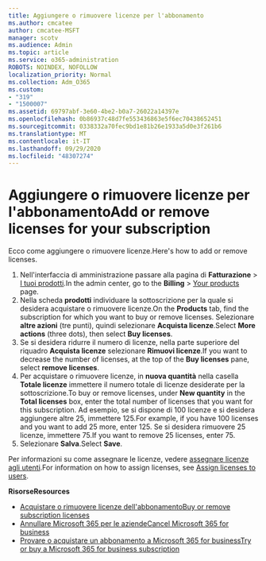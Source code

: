 ```yaml
---
title: Aggiungere o rimuovere licenze per l'abbonamento
ms.author: cmcatee
author: cmcatee-MSFT
manager: scotv
ms.audience: Admin
ms.topic: article
ms.service: o365-administration
ROBOTS: NOINDEX, NOFOLLOW
localization_priority: Normal
ms.collection: Adm_O365
ms.custom:
- "319"
- "1500007"
ms.assetid: 69797abf-3e60-4be2-b0a7-26022a14397e
ms.openlocfilehash: 0b86937c48d7fe553436863e5f6ec70438652451
ms.sourcegitcommit: 0338332a70fec9bd1e81b26e1933a5d0e3f261b6
ms.translationtype: MT
ms.contentlocale: it-IT
ms.lasthandoff: 09/29/2020
ms.locfileid: "48307274"
---
```

# <a name="add-or-remove-licenses-for-your-subscription"></a><span data-ttu-id="6f8bf-102">Aggiungere o rimuovere licenze per l'abbonamento</span><span class="sxs-lookup"><span data-stu-id="6f8bf-102">Add or remove licenses for your subscription</span></span>

<span data-ttu-id="6f8bf-103">Ecco come aggiungere o rimuovere licenze.</span><span class="sxs-lookup"><span data-stu-id="6f8bf-103">Here's how to add or remove licenses.</span></span>
  
1. <span data-ttu-id="6f8bf-104">Nell'interfaccia di amministrazione passare alla pagina di **Fatturazione** > [I tuoi prodotti](https://go.microsoft.com/fwlink/p/?linkid=842054).</span><span class="sxs-lookup"><span data-stu-id="6f8bf-104">In the admin center, go to the **Billing** > [Your products](https://go.microsoft.com/fwlink/p/?linkid=842054) page.</span></span>
2. <span data-ttu-id="6f8bf-105">Nella scheda **prodotti** individuare la sottoscrizione per la quale si desidera acquistare o rimuovere licenze.</span><span class="sxs-lookup"><span data-stu-id="6f8bf-105">On the **Products** tab, find the subscription for which you want to buy or remove licenses.</span></span> <span data-ttu-id="6f8bf-106">Selezionare **altre azioni** (tre punti), quindi selezionare **Acquista licenze**.</span><span class="sxs-lookup"><span data-stu-id="6f8bf-106">Select **More actions** (three dots), then select **Buy licenses**.</span></span>
3. <span data-ttu-id="6f8bf-107">Se si desidera ridurre il numero di licenze, nella parte superiore del riquadro **Acquista licenze** selezionare **Rimuovi licenze**.</span><span class="sxs-lookup"><span data-stu-id="6f8bf-107">If you want to decrease the number of licenses, at the top of the **Buy licenses** pane, select **remove licenses**.</span></span>
4. <span data-ttu-id="6f8bf-108">Per acquistare o rimuovere licenze, in **nuova quantità** nella casella **Totale licenze** immettere il numero totale di licenze desiderate per la sottoscrizione.</span><span class="sxs-lookup"><span data-stu-id="6f8bf-108">To buy or remove licenses, under **New quantity** in the **Total licenses** box, enter the total number of licenses that you want for this subscription.</span></span> <span data-ttu-id="6f8bf-109">Ad esempio, se si dispone di 100 licenze e si desidera aggiungere altre 25, immettere 125.</span><span class="sxs-lookup"><span data-stu-id="6f8bf-109">For example, if you have 100 licenses and you want to add 25 more, enter 125.</span></span> <span data-ttu-id="6f8bf-110">Se si desidera rimuovere 25 licenze, immettere 75.</span><span class="sxs-lookup"><span data-stu-id="6f8bf-110">If you want to remove 25 licenses, enter 75.</span></span>
5. <span data-ttu-id="6f8bf-111">Selezionare **Salva**.</span><span class="sxs-lookup"><span data-stu-id="6f8bf-111">Select **Save**.</span></span>

<span data-ttu-id="6f8bf-112">Per informazioni su come assegnare le licenze, vedere [assegnare licenze agli utenti](https://docs.microsoft.com/microsoft-365/admin/manage/assign-licenses-to-users).</span><span class="sxs-lookup"><span data-stu-id="6f8bf-112">For information on how to assign licenses, see [Assign licenses to users](https://docs.microsoft.com/microsoft-365/admin/manage/assign-licenses-to-users).</span></span>

<span data-ttu-id="6f8bf-113">**Risorse**</span><span class="sxs-lookup"><span data-stu-id="6f8bf-113">**Resources**</span></span>
  
- [<span data-ttu-id="6f8bf-114">Acquistare o rimuovere licenze dell'abbonamento</span><span class="sxs-lookup"><span data-stu-id="6f8bf-114">Buy or remove subscription licenses</span></span>](https://docs.microsoft.com/microsoft-365/commerce/licenses/buy-licenses)
- [<span data-ttu-id="6f8bf-115">Annullare Microsoft 365 per le aziende</span><span class="sxs-lookup"><span data-stu-id="6f8bf-115">Cancel Microsoft 365 for business</span></span>](https://docs.microsoft.com/microsoft-365/commerce/subscriptions/cancel-your-subscription)
- [<span data-ttu-id="6f8bf-116">Provare o acquistare un abbonamento a Microsoft 365 for business</span><span class="sxs-lookup"><span data-stu-id="6f8bf-116">Try or buy a Microsoft 365 for business subscription</span></span>](https://docs.microsoft.com/microsoft-365/commerce/try-or-buy-microsoft-365)